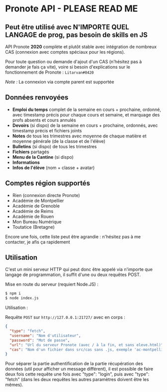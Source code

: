 # Pronote API - PLEASE READ ME

## Peut être utilisé avec N'IMPORTE QUEL LANGAGE de prog, pas besoin de skills en JS

API Pronote **2020** complète et plutôt stable avec intégration de nombreux CAS (connexion avec comptes spéciaux pour les régions).

Pour toute question ou demande d'ajout d'un CAS (n'hésitez pas à demander je fais ça vite), voire si besoin d'explications sur
le fonctionnement de Pronote : `Litarvan#0420`

_Note :_ La connexion via compte parent est supportée

## Données renvoyées

- **Emploi du temps** complet de la semaine en cours + prochaine, ordonné, avec timestamp précis pour chaque cours et semaine,
et marquage des profs absents et cours annulés
- **Devoirs** (si dispo) de la semaine en cours + prochaine, ordonnés, avec timestamp précis et fichiers joints
- **Notes** de tous les trimestres avec moyenne de chaque matière et moyenne générale (de la classe et de l'élève)
- **Bulletins** (si dispo) de tous les trimestres
- **Fichiers** partagés
- **Menu de la Cantine** (si dispo)
- **Informations**
- **Infos de l'élève** (nom + classe + avatar)

## Comptes région supportés

- Rien (connexion directe Pronote)
- Académie de Montpellier
- Académie de Grenoble
- Académie de Reims
- Académie de Rouen
- Mon Bureau Numérique
- Toutatice (Bretagne)

Encore une fois, cette liste peut être agrandie : n'hésitez pas à me contacter, je afis ça rapidement

## Utilisation

C'est un mini serveur HTTP qui peut donc être appelé via n'importe que langage de programmation, il suffit
d'une ou deux requêtes POST.

Mise en route du serveur (requiert Node.JS) :
```bash 
$ npm i
$ node index.js
```

Utilisation :

Requête `POST` sur `http://127.0.0.1:21727/` avec en corps :
```json
{
  "type": "fetch",
  "username": "Nom d'utilisateur",
  "password": "Mot de passe",
  "url": "Url du serveur Pronote (avec / à la fin, et sans eleve.html)",
  "cas": "Nom d'un fichier dans src/cas sans .js, exemple 'ac-montpellier', ou 'none' si connexion directe (ou juste ne pas renseigner le field)" 
}
``` 

Pour séparer la partie authentification de la partie récupération des données (util pour afficher un message différent),
il est possible de faire deux fois cette requête une fois avec "type": "login", puis avec "type": "fetch" (dans les deux requêtes
les autres paramètres doivent être les mêmes). 
